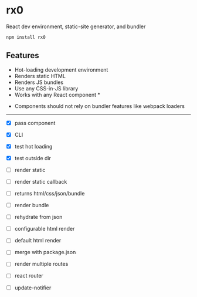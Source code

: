 
# rx0

React dev environment, static-site generator, and bundler

```sh
npm install rx0
```

## Features

- Hot-loading development environment
- Renders static HTML
- Renders JS bundles
- Use any CSS-in-JS library
- Works with any React component *

* Components should not rely on bundler features like webpack loaders


---

- [x] pass component
- [x] CLI
- [x] test hot loading
- [x] test outside dir
- [ ] render static
- [ ] render static callback
- [ ] returns html/css/json/bundle
- [ ] render bundle
- [ ] rehydrate from json
- [ ] configurable html render
- [ ] default html render
- [ ] merge with package.json
- [ ] render multiple routes
- [ ] react router
- [ ] update-notifier

